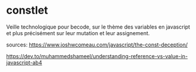 # constlet
Veille technologique pour becode, sur le thème des variables en javascript et plus précisément sur leur mutation et leur assignement.

sources:
https://www.joshwcomeau.com/javascript/the-const-deception/

https://dev.to/muhammedshameel/understanding-reference-vs-value-in-javascript-ab4

